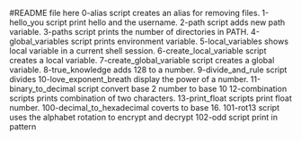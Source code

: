 #README file here
0-alias script creates an alias for removing files.
1-hello_you script print hello and the username.
2-path script adds new path variable.
3-paths script prints the number of directories in PATH.
4-global_variables script prints environment variable.
5-local_variables shows local variable in a current shell session.
6-create_local_variable script creates a local variable.
7-create_global_variable script creates a global variable.
8-true_knowledge adds 128 to a number.
9-divide_and_rule script divides
10-love_exponent_breath display the power of a number.
11-binary_to_decimal script convert base 2 number to base 10
12-combination scripts prints combination of two characters.
13-print_float scripts print float number.
100-decimal_to_hexadecimal coverts to base 16.
101-rot13 script uses the alphabet rotation to encrypt and decrypt
102-odd script print in pattern
